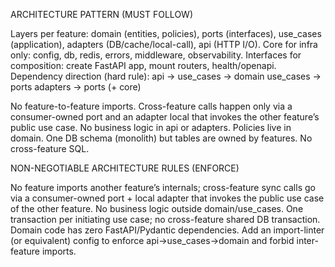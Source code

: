 
ARCHITECTURE PATTERN (MUST FOLLOW)

Layers per feature: domain (entities, policies), ports (interfaces), use_cases (application), adapters (DB/cache/local-call), api (HTTP I/O).
Core for infra only: config, db, redis, errors, middleware, observability.
Interfaces for composition: create FastAPI app, mount routers, health/openapi.
Dependency direction (hard rule):
api → use_cases → domain
use_cases → ports
adapters → ports (+ core)

No feature-to-feature imports. Cross-feature calls happen only via a consumer-owned port and an adapter local that invokes the other feature’s public use case.
No business logic in api or adapters. Policies live in domain.
One DB schema (monolith) but tables are owned by features. No cross-feature SQL.

NON-NEGOTIABLE ARCHITECTURE RULES (ENFORCE)

No feature imports another feature’s internals; cross-feature sync calls go via a consumer-owned port + local adapter that invokes the public use case of the other feature.
No business logic outside domain/use_cases.
One transaction per initiating use case; no cross-feature shared DB transaction.
Domain code has zero FastAPI/Pydantic dependencies.
Add an import-linter (or equivalent) config to enforce api→use_cases→domain and forbid inter-feature imports.